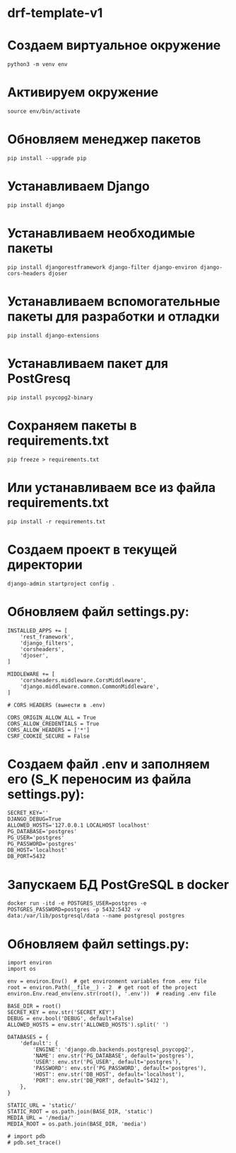 # drf-template-v1

# Создаем виртуальное окружение

    python3 -m venv env

# Активируем окружение

    source env/bin/activate

# Обновляем менеджер пакетов

    pip install --upgrade pip

# Устанавливаем Django

    pip install django

# Устанавливаем необходимые пакеты

    pip install djangorestframework django-filter django-environ django-cors-headers djoser

# Устанавливаем вспомогательные пакеты для разработки и отладки

    pip install django-extensions

# Устанавливаем пакет для PostGresq

    pip install psycopg2-binary

# Сохраняем пакеты в requirements.txt

    pip freeze > requirements.txt

# Или устанавливаем все из файла requirements.txt

    pip install -r requirements.txt

# Создаем проект в текущей директории

    django-admin startproject config .

# Обновляем файл settings.py:

    INSTALLED_APPS += [
        'rest_framework',
        'django_filters',
        'corsheaders',
        'djoser',
    ]

    MIDDLEWARE += [
        'corsheaders.middleware.CorsMiddleware',
        'django.middleware.common.CommonMiddleware',
    ]

    # CORS HEADERS (вынести в .env)

    CORS_ORIGIN_ALLOW_ALL = True
    CORS_ALLOW_CREDENTIALS = True
    CORS_ALLOW_HEADERS = ['*']
    CSRF_COOKIE_SECURE = False

# Создаем файл .env и заполняем его (S_K переносим из файла settings.py):

    SECRET_KEY=''
    DJANGO_DEBUG=True
    ALLOWED_HOSTS='127.0.0.1 LOCALHOST localhost'
    PG_DATABASE='postgres'
    PG_USER='postgres'
    PG_PASSWORD='postgres'
    DB_HOST='localhost'
    DB_PORT=5432

# Запускаем БД PostGreSQL в docker

    docker run -itd -e POSTGRES_USER=postgres -e POSTGRES_PASSWORD=postgres -p 5432:5432 -v data:/var/lib/postgresql/data --name postgresql postgres

# Обновляем файл settings.py:

    import environ
    import os

    env = environ.Env()  # get environment variables from .env file
    root = environ.Path(__file__) - 2  # get root of the project
    environ.Env.read_env(env.str(root(), '.env'))  # reading .env file

    BASE_DIR = root()
    SECRET_KEY = env.str('SECRET_KEY')
    DEBUG = env.bool('DEBUG', default=False)
    ALLOWED_HOSTS = env.str('ALLOWED_HOSTS').split(' ')

    DATABASES = {
        'default': {
            'ENGINE': 'django.db.backends.postgresql_psycopg2',
            'NAME': env.str('PG_DATABASE', default='postgres'),
            'USER': env.str('PG_USER', default='postgres'),
            'PASSWORD': env.str('PG_PASSWORD', default='postgres'),
            'HOST': env.str('DB_HOST', default='localhost'),
            'PORT': env.str('DB_PORT', default='5432'),
        },
    }

    STATIC_URL = 'static/'
    STATIC_ROOT = os.path.join(BASE_DIR, 'static')
    MEDIA_URL = '/media/'
    MEDIA_ROOT = os.path.join(BASE_DIR, 'media')

    # import pdb
    # pdb.set_trace()
